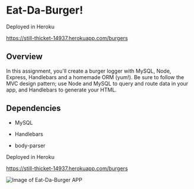 # Eat-Da-Burger! 
Deployed in Heroku

https://still-thicket-14937.herokuapp.com/burgers

## Overview


In this assignment, you'll create a burger logger with MySQL, Node, Express, Handlebars and a homemade ORM (yum!). Be sure to follow the MVC design pattern; use Node and MySQL to query and route data in your app, and Handlebars to generate your HTML.


## Dependencies



* MySQL

* Handlebars 


* body-parser



Deployed in Heroku

https://still-thicket-14937.herokuapp.com/burgers


![Image of Eat-Da-Burger APP](https://github.com/Tapesh123/Eat-Da-Burger/blob/master/EatDaBurger.gif)

